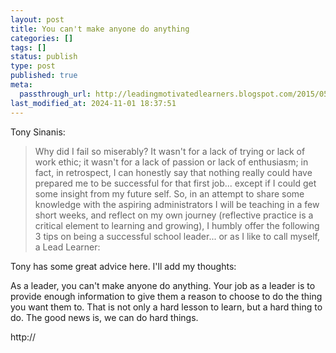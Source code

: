 ```yaml
---
layout: post
title: You can't make anyone do anything
categories: []
tags: []
status: publish
type: post
published: true
meta:
  passthrough_url: http://leadingmotivatedlearners.blogspot.com/2015/05/want-to-lead.html?m=1
last_modified_at: 2024-11-01 18:37:51
---
```


Tony Sinanis:


>Why did I fail so miserably? It wasn't for a lack of trying or lack of work ethic; it wasn't for a lack of passion or lack of enthusiasm; in fact, in retrospect, I can honestly say that nothing really could have prepared me to be successful for that first job... except if I could get some insight from my future self. So, in an attempt to share some knowledge with the aspiring administrators I will be teaching in a few short weeks, and reflect on my own journey (reflective practice is a critical element to learning and growing), I humbly offer the following 3 tips on being a successful school leader... or as I like to call myself, a Lead Learner:



Tony has some great advice here. I'll add my thoughts:


As a leader, you can't make anyone do anything. Your job as a leader is to provide enough information to give them a reason to choose to do the thing you want them to. That is not only a hard lesson to learn, but a hard thing to do. The good news is, we can do hard things.


http://
